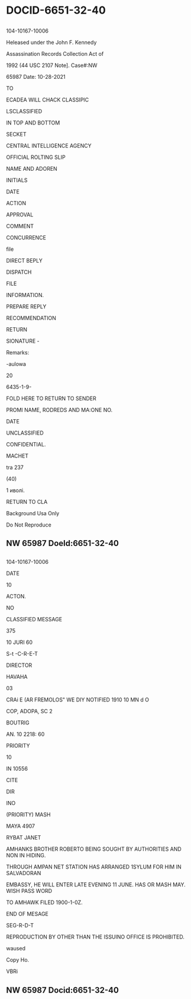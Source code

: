 # DOCID-6651-32-40

##
104-10167-10006

Heleased under the John F. Kennedy

Assassination Records Collection Act of

1992 (44 USC 2107 Note]. Case#:NW

65987 Date: 10-28-2021

TO

ECADEA WILL CHACK CLASSIPIC

LSCLASSIFIED

IN TOP AND BOTTOM

SECKET

CENTRAL INTELLIGENCE AGENCY

OFFICIAL ROLTING SLIP

NAME AND ADOREN

INITIALS

DATE

ACTION

APPROVAL

COMMENT

CONCURRENCE

file

DIRECT BEPLY

DISPATCH

FILE

INFORMATION.

PREPARE REPLY

RECOMMENDATION

RETURN

SIONATURE -

Remarks:

-aulowa

20

6435-1-9-

FOLD HERE TO RETURN TO SENDER

PROMI NAME, RODREDS AND MA:ONE NO.

DATE

UNCLASSIFIED

CONFIDENTIAL.

MACHET

tra 237

(40)

1 иволі.

RETURN TO CLA

Background Usa Only

Do Not Reproduce

NW 65987 Doeld:6651-32-40
---

##
104-10167-10006

DATE

10

ACTON.

NO

CLASSIFIED MESSAGE

375

10 JURI 60

S-t -C-R-E-T

DIRECTOR

HAVAHA

03

CRAi E (AR FREMOLOS" WE DIY NOTIFIED 1910 10 MN d O

COP, ADOPA, SC 2

BOUTRIG

AN. 10 2218: 60

PRIORITY

10

IN 10556

CITE

DIR

INO

(PRIORITY) MASH

MAYA 4907

RYBAT JANET

AMHANKS BROTHER ROBERTO BEING SOUGHT BY AUTHORITIES AND NON IN HIDING.

THROUGH AMPAN NET STATION HAS ARRANGED 1SYLUM FOR HIM IN SALVADORAN

EMBASSY, HE WILL ENTER LATE EVENING 11 JUNE. HAS OR MASH MAY. WISH PASS WORD

TO AMHAWK FILED 1900-1-0Z.

END OF MESAGE

SEG-R-D-T

REPRODUCTION BY OTHER THAN THE ISSUINO OFFICE IS PROHIBITED.

waused

Copy Ho.

VBRi

NW 65987 Docid:6651-32-40
---

